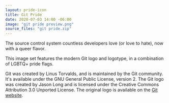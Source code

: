 ```yaml
---
layout: pride-icon
title: Git Pride
date: 2020-07-03 14:00 -06:00
image: "git pride preview.png"
source_files: "git pride.zip"
---
```


The source control system countless developers love (or love to hate), now with a queer flavor.

This image set features the modern Git logo and logotype, in a combination of LGBTQ+ pride flags.

Git was created by Linus Torvalds, and is maintained by the Git community. It's available under the
GNU General Public License, version 2. The Git logo was created by Jason Long and is licensed under
the Creative Commons Attribution 3.0 Unported License. The original logo is available on the [Git
website][upstream-logo].

[upstream-logo]: https://git-scm.com/downloads/logos
